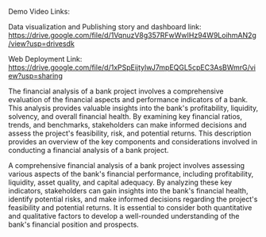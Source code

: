 Demo Video Links:

Data visualization and Publishing story and dashboard link: https://drive.google.com/file/d/1VqnuzV8g357RFwWwIHz94W9LoihmAN2g/view?usp=drivesdk

Web Deployment Link: https://drive.google.com/file/d/1xPSpEijtylwJ7mpEQGL5cpEC3AsBWmrG/view?usp=sharing

The financial analysis of a bank project involves a comprehensive evaluation of the financial aspects and performance indicators of a bank. This analysis provides valuable insights into the bank's profitability, liquidity, solvency, and overall financial health. By examining key financial ratios, trends, and benchmarks, stakeholders can make informed decisions and assess the project's feasibility, risk, and potential returns. This description provides an overview of the key components and considerations involved in conducting a financial analysis of a bank project.

A comprehensive financial analysis of a bank project involves assessing various aspects of the bank's financial performance, including profitability, liquidity, asset quality, and capital adequacy. By analyzing these key indicators, stakeholders can gain insights into the bank's financial health, identify potential risks, and make informed decisions regarding the project's feasibility and potential returns. It is essential to consider both quantitative and qualitative factors to develop a well-rounded understanding of the bank's financial position and prospects.
